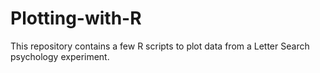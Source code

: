 Plotting-with-R
===============

This repository contains a few R scripts to plot data from a Letter Search psychology experiment. 